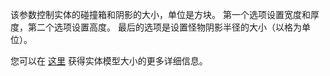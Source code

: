 该参数控制实体的碰撞箱和阴影的大小，单位是方块。 第一个选项设置宽度和厚度，第二个选项设置高度。 最后的选项是设置怪物阴影半径的大小（以格为单位）。

 您可以在 [这里](https://mcreator.net/wiki/entity-model-sizes) 获得实体模型大小的更多详细信息。
